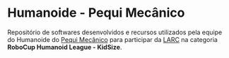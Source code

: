 # Humanoide - Pequi Mecânico

Repositório de softwares desenvolvidos e recursos utilizados pela equipe do Humanoide do [Pequi Mecânico](https://pequimecanico.com/) para participar da [LARC](http://www.cbrobotica.org/) na categoria **RoboCup Humanoid League - KidSize**.
